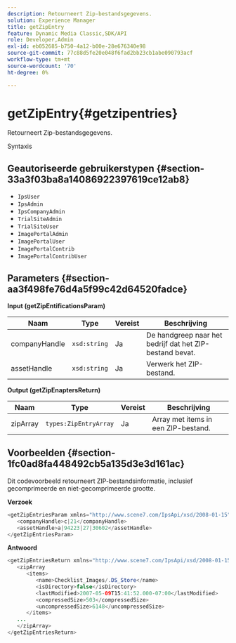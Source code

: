 ```yaml
---
description: Retourneert Zip-bestandsgegevens.
solution: Experience Manager
title: getZipEntry
feature: Dynamic Media Classic,SDK/API
role: Developer,Admin
exl-id: eb052685-b750-4a12-b00e-28e676340e98
source-git-commit: 77c88d5fe20e048f6fad2bb23cb1abe090793acf
workflow-type: tm+mt
source-wordcount: '70'
ht-degree: 0%

---
```


# getZipEntry{#getzipentries}

Retourneert Zip-bestandsgegevens.

Syntaxis

## Geautoriseerde gebruikerstypen {#section-33a3f03ba8a14086922397619ce12ab8}

* `IpsUser`
* `IpsAdmin`
* `IpsCompanyAdmin`
* `TrialSiteAdmin`
* `TrialSiteUser`
* `ImagePortalAdmin`
* `ImagePortalUser`
* `ImagePortalContrib`
* `ImagePortalContribUser`

## Parameters {#section-aa3f498fe76d4a5f99c42d64520fadce}

**Input (getZipEntificationsParam)**

| Naam | Type | Vereist | Beschrijving |
|---|---|---|---|
| companyHandle | `xsd:string` | Ja | De handgreep naar het bedrijf dat het ZIP-bestand bevat. |
| assetHandle | `xsd:string` | Ja | Verwerk het ZIP-bestand. |

**Output (getZipEnaptersReturn)**

| Naam | Type | Vereist | Beschrijving |
|---|---|---|---|
| zipArray | `types:ZipEntryArray` | Ja | Array met items in een ZIP-bestand. |

## Voorbeelden {#section-1fc0ad8fa448492cb5a135d3e3d161ac}

Dit codevoorbeeld retourneert ZIP-bestandsinformatie, inclusief gecomprimeerde en niet-gecomprimeerde grootte.

**Verzoek**

```java
<getZipEntriesParam xmlns="http://www.scene7.com/IpsApi/xsd/2008-01-15">
   <companyHandle>c|21</companyHandle>
   <assetHandle>a|94223|27|30602</assetHandle>
</getZipEntriesParam>
```

**Antwoord**

```java
<getZipEntriesReturn xmlns="http://www.scene7.com/IpsApi/xsd/2008-01-15">
   <zipArray
      <items>
         <name>Checklist_Images/.DS_Store</name>
         <isDirectory>false</isDirectory>
         <lastModified>2007-05-09T15:41:52.000-07:00</lastModified>
         <compressedSize>503</compressedSize>
         <uncompressedSize>6148</uncompressedSize>
      </items>
   ...
   </zipArray>
</getZipEntriesReturn>
```
